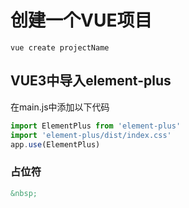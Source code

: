 # 创建一个VUE项目

``` shell
vue create projectName
```



## VUE3中导入element-plus

在main.js中添加以下代码

```javascript
import ElementPlus from 'element-plus'
import 'element-plus/dist/index.css'
app.use(ElementPlus)
```



### 占位符

``` html
&nbsp;
```

